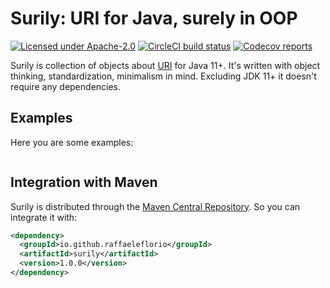 # Surily: URI for Java, surely in OOP

[![Licensed under Apache-2.0](https://img.shields.io/github/license/raffaeleflorio/surily)](https://raw.githubusercontent.com/raffaeleflorio/surily/main/LICENSE)
[![CircleCI build status](https://img.shields.io/circleci/build/github/raffaeleflorio/surily/main?label=circleci)](https://circleci.com/gh/raffaeleflorio/surily/)
[![Codecov reports](https://img.shields.io/codecov/c/github/raffaeleflorio/surily)](https://codecov.io/gh/raffaeleflorio/surily)

Surily is collection of objects about [URI](https://datatracker.ietf.org/doc/html/rfc3986) for Java 11+. It's written with object
thinking, standardization, minimalism in mind. Excluding JDK 11+ it doesn't require any dependencies.

## Examples

Here you are some examples:

```java
```

## Integration with Maven

Surily is distributed through the [Maven Central Repository](https://search.maven.org/). So you can integrate it with:

```xml
<dependency>
  <groupId>io.github.raffaeleflorio</groupId>
  <artifactId>surily</artifactId>
  <version>1.0.0</version>
</dependency>
```
